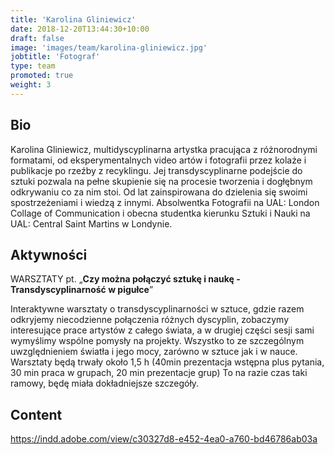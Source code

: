 ```yaml
---
title: 'Karolina Gliniewicz'
date: 2018-12-20T13:44:30+10:00
draft: false
image: 'images/team/karolina-gliniewicz.jpg'
jobtitle: 'Fotograf'
type: team
promoted: true
weight: 3
---
```


## Bio

Karolina Gliniewicz, multidyscyplinarna artystka pracująca z różnorodnymi formatami, od eksperymentalnych video artów i fotografii przez kolaże i publikacje po rzeźby z recyklingu. Jej transdyscyplinarne podejście do sztuki pozwala na pełne skupienie się na procesie tworzenia i dogłębnym odkrywaniu co za nim stoi. Od lat zainspirowana do dzielenia się swoimi spostrzeżeniami i wiedzą z innymi. Absolwentka Fotografii na UAL: London Collage of Communication i obecna studentka kierunku Sztuki i Nauki na UAL: Central Saint Martins w Londynie.

## Aktywności

WARSZTATY pt. „**Czy można połączyć sztukę i naukę - Transdyscyplinarność w pigułce**”

Interaktywne warsztaty o transdyscyplinarności w sztuce, gdzie razem odkryjemy niecodzienne połączenia różnych dyscyplin, zobaczymy interesujące prace artystów z całego świata, a w drugiej części sesji sami wymyślimy wspólne pomysły na projekty. Wszystko to ze szczególnym uwzględnieniem światła i jego mocy, zarówno w sztuce jak i w nauce. Warsztaty będą trwały około 1,5 h (40min prezentacja wstępna plus pytania, 30 min praca w grupach, 20 min prezentacje grup) To na razie czas taki ramowy, będę miała dokładniejsze szczegóły.

## Content

https://indd.adobe.com/view/c30327d8-e452-4ea0-a760-bd46786ab03a

